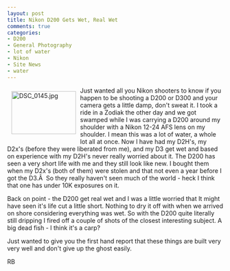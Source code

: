 ```yaml
---
layout: post
title: Nikon D200 Gets Wet, Real Wet
comments: true
categories:
- D200
- General Photography
- lot of water
- Nikon
- Site News
- water
---
```

<a rel="lightbox" href="/wp-content/uploads/2009/06/DSC_0145.jpg"><img title="DSC_0145.jpg" src="/wp-content/uploads/2009/06/.thumbs/.DSC_0145.jpg" border="0" alt="DSC_0145.jpg" hspace="10" vspace="10" width="150" height="100" align="left" /></a>Just wanted all you Nikon shooters to know if you happen to be shooting a D200 or D300 and your camera gets a little damp, don't sweat it. I took a ride in a Zodiak the other day and we got swamped while I was carrying a D200 around my shoulder with a Nikon 12-24 AFS lens on my shoulder. I mean this was a lot of water, a whole lot all at once. Now I have had my D2H's, my D2x's (before they were liberated from me), and my D3 get wet and based on experience with my D2H's never really worried about it. The D200 has seen a very short life with me and they still look like new. I bought them when my D2x's (both of them) were stolen and that not even a year before I got the D3.Â  So they really haven't seen much of the world - heck I think that one has under 10K exposures on it.

Back on point - the D200 get real wet and I was a little worried that It might have seen it's life cut a little short. Nothing to dry it off with when we arrived on shore considering everything was wet. So with the D200 quite literally still dripping I fired off a couple of shots of the closest interesting subject. A big dead fish - I think it's a carp?

Just wanted to give you the first hand report that these things are built very very well and don't give up the ghost easily.

RB